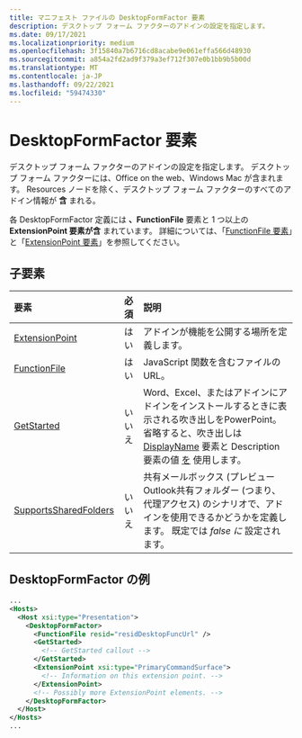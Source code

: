 ```yaml
---
title: マニフェスト ファイルの DesktopFormFactor 要素
description: デスクトップ フォーム ファクターのアドインの設定を指定します。
ms.date: 09/17/2021
ms.localizationpriority: medium
ms.openlocfilehash: 3f15840a7b6716cd8acabe9e061effa566d48930
ms.sourcegitcommit: a854a2fd2ad9f379a3ef712f307e0b1bb9b5b00d
ms.translationtype: MT
ms.contentlocale: ja-JP
ms.lasthandoff: 09/22/2021
ms.locfileid: "59474330"
---
```

# <a name="desktopformfactor-element"></a>DesktopFormFactor 要素

デスクトップ フォーム ファクターのアドインの設定を指定します。 デスクトップ フォーム ファクターには、Office on the web、Windows Mac が含まれます。 Resources ノードを除く、デスクトップ フォーム ファクターのすべてのアドイン情報が **含** まれる。

各 DesktopFormFactor 定義には **、FunctionFile** 要素と 1 つ以上の **ExtensionPoint 要素が含** まれています。 詳細については、「[FunctionFile 要素](functionfile.md)」と「[ExtensionPoint 要素](extensionpoint.md)」を参照してください。

## <a name="child-elements"></a>子要素

| 要素                               | 必須 | 説明  |
|:--------------------------------------|:--------:|:-------------|
| [ExtensionPoint](extensionpoint.md)   | はい      | アドインが機能を公開する場所を定義します。 |
| [FunctionFile](functionfile.md)       | はい      | JavaScript 関数を含むファイルの URL。|
| [GetStarted](getstarted.md)           | いいえ       | Word、Excel、またはアドインにアドインをインストールするときに表示される吹き出しをPowerPoint。 省略すると、吹き出しは [DisplayName](displayname.md) 要素と Description 要素の値 [を](description.md) 使用します。 |
| [SupportsSharedFolders](supportssharedfolders.md) | いいえ | 共有メールボックス (プレビュー Outlook共有フォルダー (つまり、代理アクセス) のシナリオで、アドインを使用できるかどうかを定義します。 既定では *false に* 設定されます。 |

## <a name="desktopformfactor-example"></a>DesktopFormFactor の例

```xml
...
<Hosts>
  <Host xsi:type="Presentation">
    <DesktopFormFactor>
      <FunctionFile resid="residDesktopFuncUrl" />
      <GetStarted>
        <!-- GetStarted callout -->
      </GetStarted>
      <ExtensionPoint xsi:type="PrimaryCommandSurface">
        <!-- Information on this extension point. -->
      </ExtensionPoint>
      <!-- Possibly more ExtensionPoint elements. -->
    </DesktopFormFactor>
  </Host>
</Hosts>
...
```
